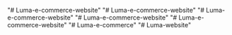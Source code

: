 "# Luma-e-commerce-website" 
"# Luma-e-commerce-website" 
"# Luma-e-commerce-website" 
"# Luma-e-commerce-website" 
"# Luma-e-commerce-website" 
"# Luma-e-commerce" 
"# Luma-website" 
